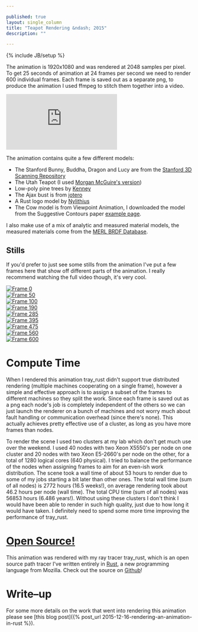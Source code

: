 ```yaml
---

published: true
layout: single_column
title: "Teapot Rendering &ndash; 2015"
description: ""

---
```

{% include JB/setup %}

The animation is 1920x1080 and was rendered at 2048 samples per pixel. To get 25 seconds of animation at 24 frames
per second we need to render 600 individual frames. Each frame is saved out as a separate png, to produce
the animation I used ffmpeg to stitch them together into a video.

<div class="embed-responsive embed-responsive-16by9">
<iframe class="embed-responsive-item" src="https://www.youtube-nocookie.com/embed/sweEpfRyDlE" title="YouTube video player" frameborder="0" allow="accelerometer; autoplay; clipboard-write; encrypted-media; gyroscope; picture-in-picture; web-share" allowfullscreen></iframe>
</div>

The animation contains quite a few different models:

- The Stanford Bunny, Buddha, Dragon and Lucy are from the
[Stanford 3D Scanning Repository](http://graphics.stanford.edu/data/3Dscanrep/)
- The Utah Teapot (I used [Morgan McGuire's version](http://graphics.cs.williams.edu/data/meshes.xml))
- Low-poly pine trees by [Kenney](http://kenney.nl/)
- The Ajax bust is from [jotero](http://forum.jotero.com/viewtopic.php?t=3)
- A Rust logo model by [Nylithius](http://blenderartists.org/forum/showthread.php?362836-Rust-language-3D-logo)
- The Cow model is from Viewpoint Animation, I downloaded the model from the Suggestive Contours paper
[example page](http://gfx.cs.princeton.edu/proj/sugcon/models/).

I also make use of a mix of analytic and measured material models, the measured materials come
from the [MERL BRDF Database](http://www.merl.com/brdf/).

## Stills

If you'd prefer to just see some stills from the animation I've put a few frames here that show off different
parts of the animation. I really recommend watching the full video though, it's very cool.

<div class="row justify-content-md-center">
<div class="col-md-4">
<a href="https://cdn.willusher.io/img/vbgQRNg.webp">
<img class="img-fluid" src="https://cdn.willusher.io/img/vbgQRNg.webp" alt="Frame 0">
</a>
</div>
<div class="col-md-4">
<a href="https://cdn.willusher.io/img/tkoC8Us.webp">
<img class="img-fluid" src="https://cdn.willusher.io/img/tkoC8Us.webp" alt="Frame 50">
</a>
</div>
<div class="col-md-4">
<a href="https://cdn.willusher.io/img/U1MHQ7E.webp">
<img class="img-fluid" src="https://cdn.willusher.io/img/U1MHQ7E.webp" alt="Frame 100">
</a>
</div>

<div class="col-md-4">
<a href="https://cdn.willusher.io/img/htQwE0W.webp">
<img class="img-fluid" src="https://cdn.willusher.io/img/htQwE0W.webp" alt="Frame 190">
</a>
</div>
<div class="col-md-4">
<a href="https://cdn.willusher.io/img/9Supmxp.webp">
<img class="img-fluid" src="https://cdn.willusher.io/img/9Supmxp.webp" alt="Frame 285">
</a>
</div>
<div class="col-md-4">
<a href="https://cdn.willusher.io/img/bNjsZnm.webp">
<img class="img-fluid" src="https://cdn.willusher.io/img/bNjsZnm.webp" alt="Frame 395">
</a>
</div>

<div class="col-md-4">
<a href="https://cdn.willusher.io/img/vVaJdM6.webp">
<img class="img-fluid" src="https://cdn.willusher.io/img/vVaJdM6.webp" alt="Frame 475">
</a>
</div>
<div class="col-md-4">
<a href="https://cdn.willusher.io/img/AmdWgm0.webp">
<img class="img-fluid" src="https://cdn.willusher.io/img/AmdWgm0.webp" alt="Frame 560">
</a>
</div>
<div class="col-md-4">
<a href="https://cdn.willusher.io/img/A44CQ4j.webp">
<img class="img-fluid" src="https://cdn.willusher.io/img/A44CQ4j.webp" alt="Frame 600">
</a>
</div>

</div>

# Compute Time

When I rendered this animation tray\_rust didn't support true distributed rendering (multiple machines
cooperating on a single frame), however a simple and effective
approach is to assign a subset of the frames to different machines so they split the work.
Since each frame is saved out as a png each node's job is completely independent of the others so we can
just launch the renderer on a bunch of machines and not worry much about fault handling or
communication overhead (since there's none). This actually achieves pretty effective use of a cluster,
as long as you have more frames than nodes.

To render the scene I used two clusters at my lab which don't get much use over the weekend. I used 40 nodes
with two Xeon X5550's per node on one cluster and 20 nodes with two Xeon E5-2660's per node on the other,
for a total of 1280 logical cores (640 physical). I tried to balance the performance of the nodes when
assigning frames to aim for an even-ish work distribution. The scene took a wall time of about 53 hours to render
due to some of my jobs starting a bit later than other ones. The total wall time (sum of all nodes) is 2772 hours
(16.5 weeks!), on average rendering took about 46.2 hours per node (wall time). The total CPU time
(sum of all nodes) was 56853 hours (6.486 years!). Without using these clusters I don't think I would have
been able to render in such high quality, just due to how long it would have taken. I definitely need to
spend some more time improving the performance of tray\_rust.

# [Open Source!](https://github.com/Twinklebear/tray_rust)

This animation was rendered with my ray tracer tray\_rust, which is an open source path tracer
I've written entirely in [Rust](https://www.rust-lang.org/), a new programming language from Mozilla. Check
out the source on [Github](https://github.com/Twinklebear/tray_rust)!

# Write&ndash;up

For some more details on the work that went into rendering this animation please see
[this blog post]({% post_url 2015-12-16-rendering-an-animation-in-rust %}).

